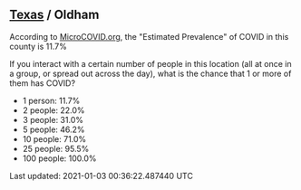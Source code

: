 
## [Texas](/united-states/texas) / Oldham

According to [MicroCOVID.org](http://microcovid.org),
the "Estimated Prevalence" of COVID in this county is 11.7%

If you interact with a certain number of people in this location
(all at once in a group, or spread out across the day), what is the chance that
1 or more of them has COVID?

- 1 person: 11.7%
- 2 people: 22.0%
- 3 people: 31.0%
- 5 people: 46.2%
- 10 people: 71.0%
- 25 people: 95.5%
- 100 people: 100.0%

Last updated: 2021-01-03 00:36:22.487440 UTC
